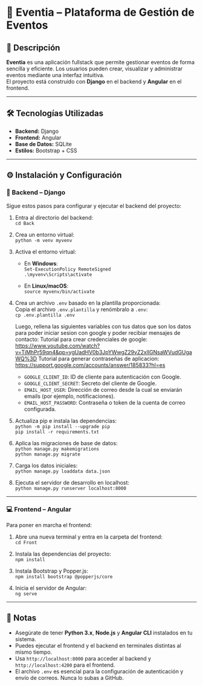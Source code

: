 # 🎉 Eventia – Plataforma de Gestión de Eventos

## 📌 Descripción  
**Eventia** es una aplicación fullstack que permite gestionar eventos de forma sencilla y eficiente. Los usuarios pueden crear, visualizar y administrar eventos mediante una interfaz intuitiva.  
El proyecto está construido con **Django** en el backend y **Angular** en el frontend.

---

## 🛠️ Tecnologías Utilizadas  
- **Backend:** Django  
- **Frontend:** Angular  
- **Base de Datos:** SQLite  
- **Estilos:** Bootstrap + CSS

---

## ⚙️ Instalación y Configuración

### 🔧 Backend – Django

Sigue estos pasos para configurar y ejecutar el backend del proyecto:

1. Entra al directorio del backend:  
   `cd Back`

2. Crea un entorno virtual:  
   `python -m venv myvenv`

3. Activa el entorno virtual:

   - En **Windows**:  
     `Set-ExecutionPolicy RemoteSigned`  
     `.\myvenv\Scripts\activate`

   - En **Linux/macOS**:  
     `source myvenv/bin/activate`

4. Crea un archivo `.env` basado en la plantilla proporcionada:  
   Copia el archivo `.env.plantilla` y renómbralo a `.env`:  
   `cp .env.plantilla .env`

   Luego, rellena las siguientes variables con tus datos que son los datos para poder iniciar sesion con google y poder recibiar mensajes de contacto:
    Tutorial para crear credenciales de google:
    https://www.youtube.com/watch?v=TjMhPr59qn4&pp=ygUadHV0b3JpYWwgZ29vZ2xlIGNsaWVudGUgaWQ%3D
    Tutorial para generar contraseñas de aplicacion:
    https://support.google.com/accounts/answer/185833?hl=es
   - `GOOGLE_CLIENT_ID`: ID de cliente para autenticación con Google.
   - `GOOGLE_CLIENT_SECRET`: Secreto del cliente de Google.
   - `EMAIL_HOST_USER`: Dirección de correo desde la cual se enviarán emails (por ejemplo, notificaciones).
   - `EMAIL_HOST_PASSWORD`: Contraseña o token de la cuenta de correo configurada.

5. Actualiza pip e instala las dependencias:  
   `python -m pip install --upgrade pip`  
   `pip install -r requirements.txt`

6. Aplica las migraciones de base de datos:  
   `python manage.py makemigrations`  
   `python manage.py migrate`

7. Carga los datos iniciales:  
   `python manage.py loaddata data.json`

8. Ejecuta el servidor de desarrollo en localhost:  
   `python manage.py runserver localhost:8000`

---

### 💻 Frontend – Angular

Para poner en marcha el frontend:

1. Abre una nueva terminal y entra en la carpeta del frontend:  
   `cd Front`

2. Instala las dependencias del proyecto:  
   `npm install`

3. Instala Bootstrap y Popper.js:  
   `npm install bootstrap @popperjs/core`

4. Inicia el servidor de Angular:  
   `ng serve`

---

## 📝 Notas

- Asegúrate de tener **Python 3.x**, **Node.js** y **Angular CLI** instalados en tu sistema.
- Puedes ejecutar el frontend y el backend en terminales distintas al mismo tiempo.
- Usa `http://localhost:8000` para acceder al backend y `http://localhost:4200` para el frontend.
- El archivo `.env` es esencial para la configuración de autenticación y envío de correos. Nunca lo subas a GitHub.

